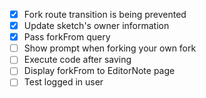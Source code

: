- [x] Fork route transition is being prevented 
- [x] Update sketch's owner information
- [x] Pass forkFrom query
- [ ] Show prompt when forking your own fork
- [ ] Execute code after saving
- [ ] Display forkFrom to EditorNote page
- [ ] Test logged in user
